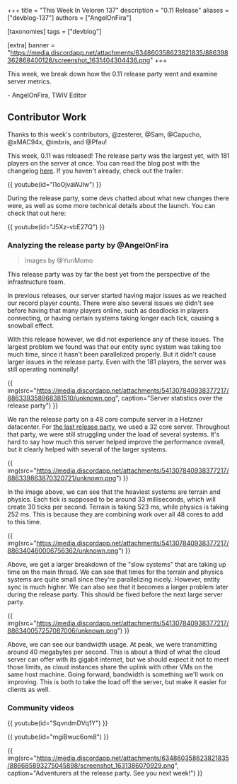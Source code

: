 +++
title = "This Week In Veloren 137"
description = "0.11 Release"
aliases = ["devblog-137"]
authors = ["AngelOnFira"]

[taxonomies]
tags = ["devblog"]

[extra]
banner = "https://media.discordapp.net/attachments/634860358623821835/886398362868400128/screenshot_1631404304436.png"
+++

This week, we break down how the 0.11 release party went and examine server
metrics.

\- AngelOnFira, TWiV Editor

## Contributor Work

Thanks to this week's contributors, @zesterer, @Sam, @Capucho, @xMAC94x,
@imbris, and @Pfau!

This week, 0.11 was released! The release party was the largest yet, with 181
players on the server at once. You can read the blog post with the changelog
[here](https://veloren.net/release-0-11/). If you haven't already, check out the
trailer:

{{ youtube(id="l1oOjvaWJlw") }}

During the release party, some devs chatted about what new changes there were,
as well as some more technical details about the launch. You can check that out
here:

{{ youtube(id="J5Xz-vbE27Q") }}

### Analyzing the release party by @AngelOnFira

> Images by @YuriMomo

This release party was by far the best yet from the perspective of the
infrastructure team.

In previous releases, our server started having major issues as we reached our
record player counts. There were also several issues we didn't see before having
that many players online, such as deadlocks in players connecting, or having
certain systems taking longer each tick, causing a snowball effect.

With this release however, we did not experience any of these issues. The
largest problem we found was that our entity sync system was taking too much
time, since it hasn't been parallelized properly. But it didn't cause larger
issues in the release party. Even with the 181 players, the server was still
operating nominally!

{{
  img(src="https://media.discordapp.net/attachments/541307840938377217/886339358968381510/unknown.png",
  caption="Server statistics over the release party")
}}

We ran the release party on a 48 core compute server in a Hetzner datacenter.
For [the last release party](https://veloren.net/devblog-124/), we used a 32
core server. Throughout that party, we were still struggling under the load of
several systems. It's hard to say how much this server helped improve the
performance overall, but it clearly helped with several of the larger systems.

{{
  img(src="https://media.discordapp.net/attachments/541307840938377217/886339863870320721/unknown.png")
}}

In the image above, we can see that the heaviest systems are terrain and
physics. Each tick is supposed to be around 33 milliseconds, which will create
30 ticks per second. Terrain is taking 523 ms, while physics is taking 252 ms.
This is because they are combining work over all 48 cores to add to this time.

{{
  img(src="https://media.discordapp.net/attachments/541307840938377217/886340460006756362/unknown.png")
}}

Above, we get a larger breakdown of the "slow systems" that are taking up time
on the main thread. We can see that times for the terrain and physics systems
are quite small since they're parallelizing nicely. However, entity sync is much
higher. We can also see that it becomes a larger problem later during the
release party. This should be fixed before the next large server party.

{{
  img(src="https://media.discordapp.net/attachments/541307840938377217/886340057257087006/unknown.png")
}}

Above, we can see our bandwidth usage. At peak, we were transmitting around 40
megabytes per second. This is about a third of what the cloud server can offer
with its gigabit internet, but we should expect it not to meet those limits, as
cloud instances share the uplink with other VMs on the same host machine. Going
forward, bandwidth is something we'll work on improving. This is both to take
the load off the server, but make it easier for clients as well.

### Community videos

{{ youtube(id="SqvndmDVq1Y") }}

{{ youtube(id="mgiBwuc6om8") }}

{{
  img(src="https://media.discordapp.net/attachments/634860358623821835/886685893275045898/screenshot_1631386070929.png",
  caption="Adventurers at the release party. See you next week!")
}}
